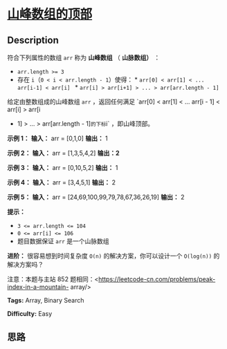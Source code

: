 # [山峰数组的顶部][title]

## Description

符合下列属性的数组 `arr` 称为 **山峰数组** （ **山脉数组）** ：

  * `arr.length >= 3`
  * 存在 `i`（`0 < i < arr.length - 1`）使得：     * `arr[0] < arr[1] < ... arr[i-1] < arr[i] `    * `arr[i] > arr[i+1] > ... > arr[arr.length - 1]`

给定由整数组成的山峰数组 `arr` ，返回任何满足 `arr[0] < arr[1] < ... arr[i - 1] < arr[i] > arr[i
+ 1] > ... > arr[arr.length - 1]` 的下标 `i` ，即山峰顶部。



**示例 1：**
            **输入：** arr = [0,1,0]    **输出：** 1    

**示例 2：**
            **输入：** arr = [1,3,5,4,2]    **输出：2**    

**示例 3：**
            **输入：** arr = [0,10,5,2]    **输出：** 1    

**示例 4：**
            **输入：** arr = [3,4,5,1]    **输出：** 2    

**示例 5：**
            **输入：** arr = [24,69,100,99,79,78,67,36,26,19]    **输出：** 2    



**提示：**

  * `3 <= arr.length <= 104`
  * `0 <= arr[i] <= 106`
  * 题目数据保证 `arr` 是一个山脉数组



**进阶：** 很容易想到时间复杂度 `O(n)` 的解决方案，你可以设计一个 `O(log(n))` 的解决方案吗？



注意：本题与主站 852 题相同：<https://leetcode-cn.com/problems/peak-index-in-a-mountain-
array/>


**Tags:** Array, Binary Search

**Difficulty:** Easy

## 思路

[title]: https://leetcode-cn.com/problems/B1IidL
